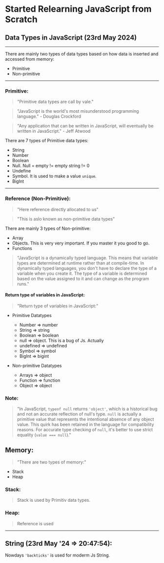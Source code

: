 # Started Relearning JavaScript from Scratch

## Data Types in JavaScript (23rd May 2024)
<hr />
There are mainly two types of data types based on how data is inserted and accessed from memory:

- Primitive
- Non-primitive

<hr />

### Primitive:

> "Primitive data types are call by vale." 

> "JavaScript is the world's most misunderstood programming language." - Douglas Crockford

> "Any application that can be written in JavaScript, will eventually be written in JavaScript." - Jeff Atwood

There are 7 types of Primitive data types:

- String
- Number
- Boolean
- Null. Null = empty != empty string != 0
- Undefine
- Symbol. It is used to make a value `unique`.
- BigInt

<hr />

### Reference (Non-Primitive):

> "Here reference directly allocated to us"

> "This is aslo known as non-primitive data types"

There are mainly 3 types of Non-primitive: 

- Array
- Objects. This is very very important. If you master it you good to go.
- Functions


> "JavaScript is a dynamically typed language. This means that variable types are determined at runtime rather than at compile-time. In dynamically typed languages, you don't have to declare the type of a variable when you create it. The type of a variable is determined based on the value assigned to it and can change as the program runs."

#### Return type of variables in JavaScript:

> "Return type of variables in JavaScript:"

- Primitive Datatypes
   - Number => number
   - String  => string
   - Boolean  => boolean
   - null  => object. This is a bug of Js. Actually 
   - undefined  =>  undefined
   - Symbol  =>  symbol
   - BigInt  =>  bigint

- Non-primitive Datatypes
   - Arrays  =>  object
   - Function  =>  function
   - Object  =>  object

### Note:

> "In JavaScript, `typeof null` returns `'object'`, which is a historical bug and not an accurate reflection of null's type. `null` is actually a primitive value that represents the intentional absence of any object value. This quirk has been retained in the language for compatibility reasons. For accurate type checking of `null`, it's better to use strict equality (`value === null`)."


## Memory:

> "There are two types of memory:"

- Stack
- Heap

### Stack:

> Stack is used by Primitiv data types.

### Heap:

> Reference is used

<hr />

## String (23rd May '24 => 20:47:54):

Nowdays `'backticks'` is used for moderm Js String.